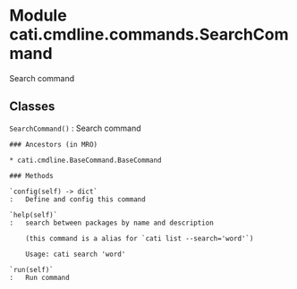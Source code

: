Module cati.cmdline.commands.SearchCommand
==========================================
Search command

Classes
-------

`SearchCommand()`
:   Search command

    ### Ancestors (in MRO)

    * cati.cmdline.BaseCommand.BaseCommand

    ### Methods

    `config(self) ‑> dict`
    :   Define and config this command

    `help(self)`
    :   search between packages by name and description
        
        (this command is a alias for `cati list --search='word'`)
        
        Usage: cati search 'word'

    `run(self)`
    :   Run command